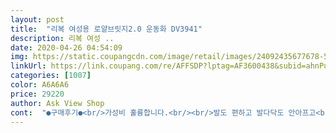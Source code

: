 ```yaml
---
layout: post 
title:  "리복 여성용 로얄브릿지2.0 운동화 DV3941" 
description: 리복 여성 ..
date: 2020-04-26 04:54:09 
img: https://static.coupangcdn.com/image/retail/images/24092435677678-54739616-401a-47d5-a44c-722c0154a895.jpg 
linkUrl: https://link.coupang.com/re/AFFSDP?lptag=AF3600438&subid=ahnPublicAsk&pageKey=1328192351&itemId=2351752146&vendorItemId=70348253406&traceid=V0-113-50d4994c8749c119 
categories: [1007] 
color: A6A6A6 
price: 29220 
author: Ask View Shop 
cont:  "●구매후기●<br/>가성비 훌륭합니다.<br/><br/>발도 편하고 발다닥도 안아프고<br/>새신발인데 뒷꿈치도 안아파요!!<br/>운동화 불편하네요 후회하고 있는중~~ㅠㅠㅠ<br/>편안하고 잘 맞습니다<br/>" 
---
```

